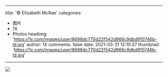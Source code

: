 
---
title: '© Elizabeth McRae'
categories: 
 - 图片
 - 1X
 - Photos
headimg: 'https://1x.com/images/user/8698dc770d22f542d966c9dbd910746b-ld.jpg'
author: 1X
comments: false
date: 2021-03-31 12:10:27
thumbnail: 'https://1x.com/images/user/8698dc770d22f542d966c9dbd910746b-ld.jpg'
---

<div>   
<img src="https://1x.com/images/user/8698dc770d22f542d966c9dbd910746b-ld.jpg" referrerpolicy="no-referrer">  
</div>
            